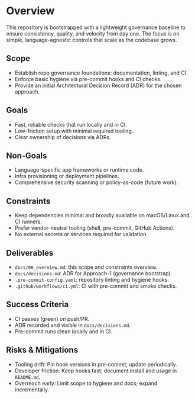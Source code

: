 # Overview

This repository is bootstrapped with a lightweight governance baseline to ensure consistency, quality, and velocity from day one. The focus is on simple, language-agnostic controls that scale as the codebase grows.

## Scope

- Establish repo governance foundations: documentation, linting, and CI.
- Enforce basic hygiene via pre-commit hooks and CI checks.
- Provide an initial Architectural Decision Record (ADR) for the chosen approach.

## Goals

- Fast, reliable checks that run locally and in CI.
- Low-friction setup with minimal required tooling.
- Clear ownership of decisions via ADRs.

## Non-Goals

- Language-specific app frameworks or runtime code.
- Infra provisioning or deployment pipelines.
- Comprehensive security scanning or policy-as-code (future work).

## Constraints

- Keep dependencies minimal and broadly available on macOS/Linux and CI runners.
- Prefer vendor-neutral tooling (shell, pre-commit, GitHub Actions).
- No external secrets or services required for validation.

## Deliverables

- `docs/00_overview.md`: this scope and constraints overview.
- `docs/decisions.md`: ADR for Approach-1 (governance bootstrap).
- `.pre-commit-config.yaml`: repository linting and hygiene hooks.
- `.github/workflows/ci.yml`: CI with pre-commit and smoke checks.

## Success Criteria

- CI passes (green) on push/PR.
- ADR recorded and visible in `docs/decisions.md`.
- Pre-commit runs clean locally and in CI.

## Risks & Mitigations

- Tooling drift: Pin hook versions in pre-commit; update periodically.
- Developer friction: Keep hooks fast; document install and usage in `README.md`.
- Overreach early: Limit scope to hygiene and docs; expand incrementally.
